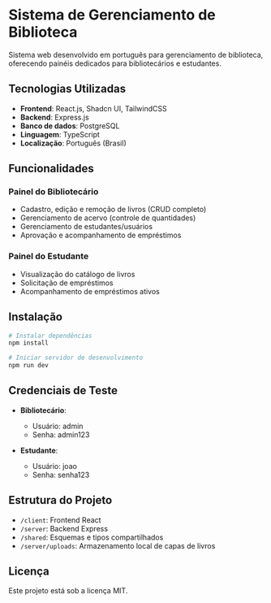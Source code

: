 # Sistema de Gerenciamento de Biblioteca

Sistema web desenvolvido em português para gerenciamento de biblioteca, oferecendo painéis dedicados para bibliotecários e estudantes.

## Tecnologias Utilizadas

- **Frontend**: React.js, Shadcn UI, TailwindCSS
- **Backend**: Express.js
- **Banco de dados**: PostgreSQL
- **Linguagem**: TypeScript
- **Localização**: Português (Brasil)

## Funcionalidades

### Painel do Bibliotecário
- Cadastro, edição e remoção de livros (CRUD completo)
- Gerenciamento de acervo (controle de quantidades)
- Gerenciamento de estudantes/usuários
- Aprovação e acompanhamento de empréstimos

### Painel do Estudante
- Visualização do catálogo de livros
- Solicitação de empréstimos
- Acompanhamento de empréstimos ativos

## Instalação

```bash
# Instalar dependências
npm install

# Iniciar servidor de desenvolvimento
npm run dev
```

## Credenciais de Teste

- **Bibliotecário**: 
  - Usuário: admin
  - Senha: admin123

- **Estudante**: 
  - Usuário: joao
  - Senha: senha123

## Estrutura do Projeto

- `/client`: Frontend React
- `/server`: Backend Express
- `/shared`: Esquemas e tipos compartilhados
- `/server/uploads`: Armazenamento local de capas de livros

## Licença

Este projeto está sob a licença MIT.
